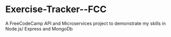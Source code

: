 # Exercise-Tracker--FCC
A FreeCodeCamp API and Microservices project to demonstrate my skills in Node.js/ Express and MongoDb
